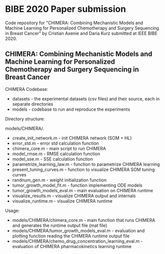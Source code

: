 # BIBE 2020 Paper submission
Code repository for "CHIMERA: Combining Mechanistic Models and Machine Learning for Personalized Chemotherapy and Surgery Sequencing in Breast Cancer"  by Cristian Axenie and Daria Kurz submitted at IEEE BIBE 2020.

## CHIMERA: Combining Mechanistic Models and Machine Learning for Personalized Chemotherapy and Surgery Sequencing in Breast Cancer

CHIMERA Codebase:

* datasets - the experimental datasets (csv files) and their source, each in separate directories
* models   - codebase to run and reproduce the experiments


Directory structure:

models/CHIMERA/.

* create_init_network.m       - init CHIMERA network (SOM + HL)
* error_std.m                 - error std calculation function
* chimera_core.m              - main script to run CHIMERA
* model_rmse.m                - RMSE calculation function 
* model_sse.m                 - SSE calculation function
* parametrize_learning_law.m  - function to parametrize CHIMERA learning
* present_tuning_curves.m     - function to visualize CHIMERA SOM tuning curves
* randnum_gen.m               - weight initialization function
* tumor_growth_model_fit.m    - function implementing ODE models
* tumor_growth_models_eval.m  - main evaluation on CHIMERA runtime
* visualize_results.m         - visualize CHIMERA output and internals
* visualize_runtime.m         - visualize CHIMERA runtime


Usage: 

* models/CHIMERA/chimera_core.m - main function that runs CHIMERA and generates the runtime output file (mat file)
* models/CHIMERA/tumor_growth_models_eval.m - evaluation and plotting function reading the CHIMERA runtime output file
* models/CHIMERA/chemo_drug_concentration_learning_eval.m - evaluation of CHIMERA pharmacokinetics learning runtime
